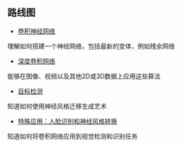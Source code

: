 ## 路线图

- [卷积神经网络](/note/DL04/dl0401.md) 

理解如何搭建一个神经网络，包括最新的变体，例如残余网络

- [深度卷积网络](/note/DL04/dl0402.md) 

能够在图像、视频以及其他2D或3D数据上应用这些算法

- [目标检测](/note/DL04/dl0403.md) 

知道如何使用神经风格迁移生成艺术

- [特殊应用：人脸识别和神经风格转换](/note/DL04/dl0404.md) 

知道如何将卷积网络应用到视觉检测和识别任务

